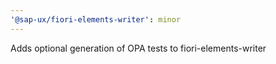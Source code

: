 ```yaml
---
'@sap-ux/fiori-elements-writer': minor
---
```


Adds optional generation of OPA tests to fiori-elements-writer
